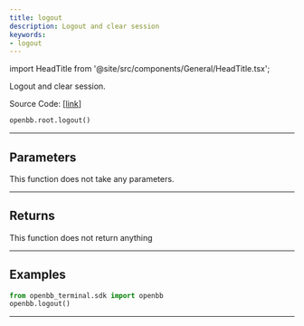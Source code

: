 ```yaml
---
title: logout
description: Logout and clear session
keywords:
- logout
---
```


import HeadTitle from '@site/src/components/General/HeadTitle.tsx';

<HeadTitle title=".logout - Reference | OpenBB SDK Docs" />

Logout and clear session.

Source Code: [[link](https://github.com/OpenBB-finance/OpenBBTerminal/tree/main/openbb_terminal/core/session/sdk_session.py#L97)]

```python wordwrap
openbb.root.logout()
```

---

## Parameters

This function does not take any parameters.

---

## Returns

This function does not return anything

---

## Examples

```python
from openbb_terminal.sdk import openbb
openbb.logout()
```

---

